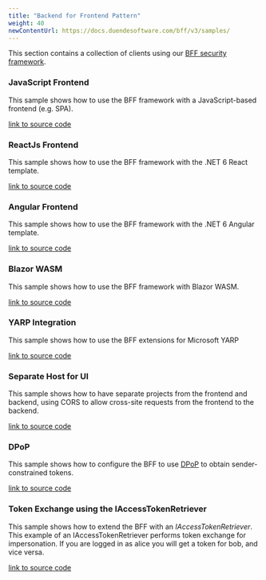 ```yaml
---
title: "Backend for Frontend Pattern"
weight: 40
newContentUrl: https://docs.duendesoftware.com/bff/v3/samples/
---
```


This section contains a collection of clients using our [BFF security framework](/bff/v2/).

### JavaScript Frontend
This sample shows how to use the BFF framework with a JavaScript-based frontend (e.g. SPA).

[link to source code](https://github.com/DuendeSoftware/Samples/tree/main/BFF/v2/JsBffSample)

### ReactJs Frontend
This sample shows how to use the BFF framework with the .NET 6 React template.

[link to source code](https://github.com/DuendeSoftware/Samples/tree/main/BFF/v2/React)

### Angular Frontend
This sample shows how to use the BFF framework with the .NET 6 Angular template.

[link to source code](https://github.com/DuendeSoftware/Samples/tree/main/BFF/v2/Angular)

### Blazor WASM
This sample shows how to use the BFF framework with Blazor WASM.

[link to source code](https://github.com/DuendeSoftware/Samples/tree/main/BFF/v2/BlazorWasm)

### YARP Integration
This sample shows how to use the BFF extensions for Microsoft YARP

[link to source code](https://github.com/DuendeSoftware/Samples/tree/main/BFF/v2/JsBffYarpSample)

### Separate Host for UI
This sample shows how to have separate projects from the frontend and backend, using CORS to allow cross-site requests from the frontend to the backend.

[link to source code](https://github.com/DuendeSoftware/Samples/tree/main/BFF/v2/SplitHosts)

### DPoP
This sample shows how to configure the BFF to use [DPoP](/bff/v2/identityserver/v7/tokens/pop/dpop) to obtain sender-constrained tokens.

[link to source code](https://github.com/DuendeSoftware/Samples/tree/main/BFF/v2/DPoP)

### Token Exchange using the IAccessTokenRetriever
This sample shows how to extend the BFF with an *IAccessTokenRetriever*. This example of an IAccessTokenRetriever performs token exchange for impersonation. If you are logged in as alice you will get a token for bob, and vice versa.

[link to source code](https://github.com/DuendeSoftware/Samples/tree/main/BFF/v2/TokenExchange)
